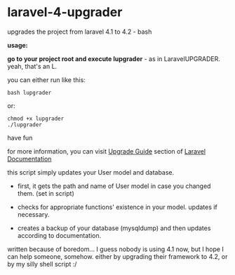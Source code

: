 laravel-4-upgrader
==================

upgrades the project from laravel 4.1 to 4.2 - bash

**usage:**

**go to your project root and execute lupgrader** - as in LaravelUPGRADER. yeah, that's an L. 

you can either run like this: 

    bash lupgrader

or: 

    chmod +x lupgrader
    ./lupgrader

have fun

for more information, you can visit [Upgrade Guide](http://laravel.com/docs/4.2/upgrade) section of [Laravel Documentation](http://laravel.com/docs)

this script simply updates your User model and database. 

* first, it gets the path and name of User model in case you changed them. (set in script)

* checks for appropriate functions' existence in your model. updates if necessary. 

* creates a backup of your database (mysqldump) and then updates according to documentation. 

written because of boredom... I guess nobody is using 4.1 now, but I hope I can help someone, somehow. either by upgrading their framework to 4.2, or by my silly shell script :/

